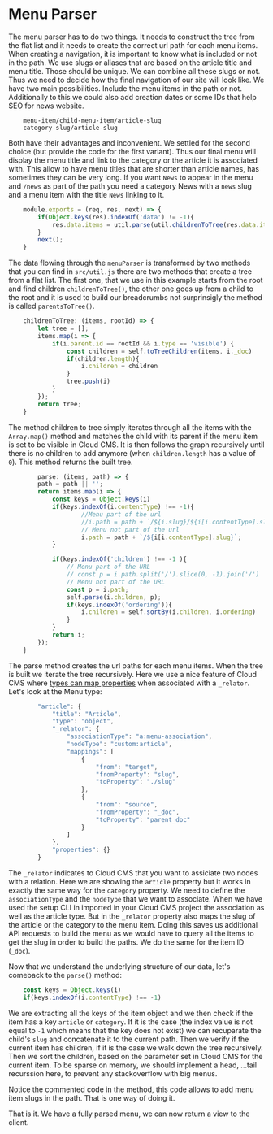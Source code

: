 # Menu Parser

The menu parser has to do two things. It needs to construct the tree from the flat list and it needs to create the correct url path for each menu items. When creating a navigation, it is important to know what is included or not in the path. We use slugs or aliases that are based on the article title and menu title. Those should be unique. We can combine all these slugs or not. Thus we need to decide how the final navigation of our site will look like. We have two main possibilities. Include the menu items in the path or not. Additionally to this we could also add creation dates or some IDs that help SEO for news website.

```
    menu-item/child-menu-item/article-slug
    category-slug/article-slug
```

Both have their advantages and inconvenient. We settled for the second choice \(but provide the code for the first variant\). Thus our final menu will display the menu title and link to the category or the article it is associated with. This allow to have menu titles that are shorter than article names, has sometimes they can be very long. If you want `News` to appear in the menu and `/news` as part of the path you need a category News with a `news` slug and a menu item with the title `News` linking to it.

```javascript
    module.exports = (req, res, next) => {
        if(Object.keys(res).indexOf('data') != -1){
            res.data.items = util.parse(util.childrenToTree(res.data.items, res.data.item._doc));
        }
        next();
    }
```

The data flowing through the `menuParser` is transformed by two methods that you can find in `src/util.js` there are two methods that create a tree from a flat list. The first one, that we use in this example starts from the root and find children `childrenToTree()`, the other one goes up from a child to the root and it is used to build our breadcrumbs not surprinsigly the method is called `parentsToTree()`.

```javascript
    childrenToTree: (items, rootId) => {
        let tree = [];
        items.map(i => {
            if(i.parent.id == rootId && i.type == 'visible') {
                const children = self.toTreeChildren(items, i._doc)
                if(children.length){
                    i.children = children
                }
                tree.push(i)
            }
        });
        return tree;
    }
```

The method children to tree simply iterates through all the items with the `Array.map()` method and matches the child with its parent if the menu item is set to be visible in Cloud CMS. It is then follows the graph recursively until there is no children to add anymore (when `children.length` has a value of `0`). This method returns the built tree.

```javascript
        parse: (items, path) => {
        path = path || '';
        return items.map(i => {
            const keys = Object.keys(i)
            if(keys.indexOf(i.contentType) !== -1){
                    //Menu part of the url
                    //i.path = path + `/${i.slug}/${i[i.contentType].slug}`;  
                    // Menu not part of the url
                    i.path = path + `/${i[i.contentType].slug}`;          
            }

            if(keys.indexOf('children') !== -1 ){
                // Menu part of the URL
                // const p = i.path.split('/').slice(0, -1).join('/')
                // Menu not part of the URL
                const p = i.path;
                self.parse(i.children, p);
                if(keys.indexOf('ordering')){
                    i.children = self.sortBy(i.children, i.ordering)               
                }
            }
            return i;
        });
    }
```

The parse method creates the url paths for each menu items. When the tree is built we iterate the tree recursively. Here we use a nice feature of Cloud CMS where [types can map properties](https://www.cloudcms.com/documentation/api/api/content-models/relators.html) when associated with a `_relator`. Let's look at the Menu type:

```javascript
        "article": {
            "title": "Article",
            "type": "object",
            "_relator": {
                "associationType": "a:menu-association",
                "nodeType": "custom:article",
                "mappings": [
                    {
                        "from": "target",
                        "fromProperty": "slug",
                        "toProperty": "./slug"
                    },
                    {
                        "from": "source",
                        "fromProperty": "_doc",
                        "toProperty": "parent_doc"
                    }
                ]
            },
            "properties": {}
        }
```

The `_relator` indicates to Cloud CMS that you want to assiciate two nodes with a relation. Here we are showing the `article` property but it works in exactly the same way for the `category` property. We need to define the `associationType` and the `nodeType` that we want to associate. When we have used the setup CLI in imported in your Cloud CMS project the association as well as the article type. But in the `_relator` property also maps the slug of the article or the category to the menu item. Doing this saves us additional API requests to build the menu as we would have to query all the items to get the slug in order to build the paths. We do the same for the item ID (`_doc`).

Now that we understand the underlying structure of our data, let's comeback to the `parse()` method:

```javascript
    const keys = Object.keys(i)
    if(keys.indexOf(i.contentType) !== -1)
```

We are extracting all the keys of the item object and we then check if the item has a key `article` or `category`. If it is the case (the index value is not equal to `-1` which means that the key does not exist) we can recuparate the child's `slug` and concatenate it to the current path. Then we verify if the current item has children, if it is the case we walk down the tree recursively. Then we sort the children, based on the parameter set in Cloud CMS for the current item. To be sparse on memory, we should implement a head, ...tail recurssion here, to prevent any stackoverflow with big menus.

Notice the commented code in the method, this code allows to add menu item slugs in the path. That is one way of doing it.

That is it. We have a fully parsed menu, we can now return a view to the client.

